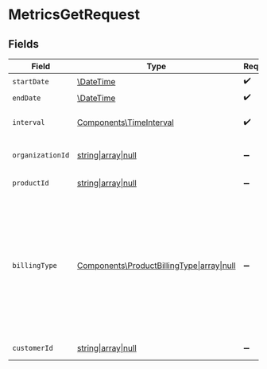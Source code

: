# MetricsGetRequest


## Fields

| Field                                                                                                                                                                       | Type                                                                                                                                                                        | Required                                                                                                                                                                    | Description                                                                                                                                                                 |
| --------------------------------------------------------------------------------------------------------------------------------------------------------------------------- | --------------------------------------------------------------------------------------------------------------------------------------------------------------------------- | --------------------------------------------------------------------------------------------------------------------------------------------------------------------------- | --------------------------------------------------------------------------------------------------------------------------------------------------------------------------- |
| `startDate`                                                                                                                                                                 | [\DateTime](https://www.php.net/manual/en/class.datetime.php)                                                                                                               | :heavy_check_mark:                                                                                                                                                          | Start date.                                                                                                                                                                 |
| `endDate`                                                                                                                                                                   | [\DateTime](https://www.php.net/manual/en/class.datetime.php)                                                                                                               | :heavy_check_mark:                                                                                                                                                          | End date.                                                                                                                                                                   |
| `interval`                                                                                                                                                                  | [Components\TimeInterval](../../Models/Components/TimeInterval.md)                                                                                                          | :heavy_check_mark:                                                                                                                                                          | Interval between two timestamps.                                                                                                                                            |
| `organizationId`                                                                                                                                                            | [string\|array\|null](../../Models/Operations/MetricsGetQueryParamOrganizationIDFilter.md)                                                                                  | :heavy_minus_sign:                                                                                                                                                          | Filter by organization ID.                                                                                                                                                  |
| `productId`                                                                                                                                                                 | [string\|array\|null](../../Models/Operations/MetricsGetQueryParamProductIDFilter.md)                                                                                       | :heavy_minus_sign:                                                                                                                                                          | Filter by product ID.                                                                                                                                                       |
| `billingType`                                                                                                                                                               | [Components\ProductBillingType\|array\|null](../../Models/Operations/ProductBillingTypeFilter.md)                                                                           | :heavy_minus_sign:                                                                                                                                                          | Filter by billing type. `recurring` will filter data corresponding to subscriptions creations or renewals. `one_time` will filter data corresponding to one-time purchases. |
| `customerId`                                                                                                                                                                | [string\|array\|null](../../Models/Operations/MetricsGetQueryParamCustomerIDFilter.md)                                                                                      | :heavy_minus_sign:                                                                                                                                                          | Filter by customer ID.                                                                                                                                                      |